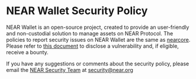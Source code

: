 # NEAR Wallet Security Policy

NEAR Wallet is an open-source project, created to provide an user-friendly and non-custodial solution to manage assets on NEAR Protocol.
The policies to report security issues on NEAR Wallet are the same as [nearcore](https://github.com/near/nearcore/blob/master/SECURITY.md). Please refer to [this document](https://github.com/near/nearcore/blob/master/SECURITY.md) to disclose a vulnerability and, if eligible, receive a bounty.

If you have any suggestions or comments about the security policy, please email the [NEAR Security Team](mailto:security@near.org) at security@near.org
